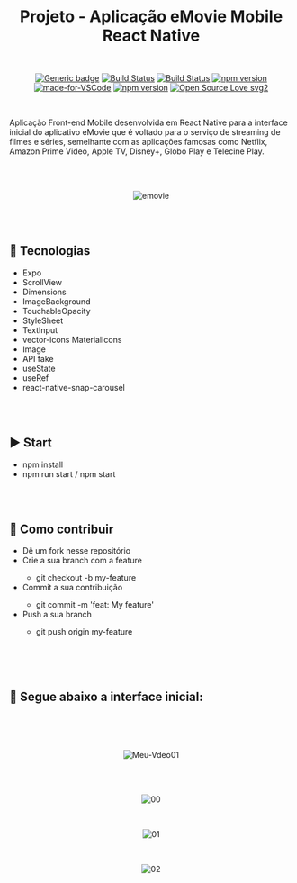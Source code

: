 <div align="center">

# Projeto - Aplicação eMovie Mobile React Native

</div>

<br>

<div align="center">

[![Generic badge](https://img.shields.io/badge/Made%20by-Renan%20Borba-purple.svg)](https://shields.io/) [![Build Status](https://img.shields.io/github/stars/RenanBorba/react-native-emovie.svg)](https://github.com/RenanBorba/react-native-emovie) [![Build Status](https://img.shields.io/github/forks/RenanBorba/react-native-emovie.svg)](https://github.com/RenanBorba/react-native-emovie) [![npm version](https://badge.fury.io/js/react-native.svg)](https://badge.fury.io/js/react-native) [![made-for-VSCode](https://img.shields.io/badge/Made%20for-VSCode-1f425f.svg)](https://code.visualstudio.com/) [![npm version](https://badge.fury.io/js/react-native.svg)](https://badge.fury.io/js/react-native) [![Open Source Love svg2](https://badges.frapsoft.com/os/v2/open-source.svg?v=103)](https://github.com/ellerbrock/open-source-badges/)

</div>

<br>

Aplicação Front-end Mobile desenvolvida em React Native para a interface inicial do aplicativo eMovie que é voltado para o serviço de streaming de filmes e séries, semelhante com as aplicações famosas como Netflix, Amazon Prime Video, Apple TV, Disney+, Globo Play e Telecine Play.

<br><br>

<div align="center">

![emovie](https://user-images.githubusercontent.com/48495838/84701021-931f2300-af2a-11ea-8baa-9457c770d37c.png)

</div>

<br><br>

## :rocket: Tecnologias
<ul>
  <li>Expo</li>
  <li>ScrollView</li>
  <li>Dimensions</li>
  <li>ImageBackground</li>
  <li>TouchableOpacity</li>
  <li>StyleSheet</li>
  <li>TextInput</li>
  <li>vector-icons MaterialIcons</li>
  <li>Image</li>
  <li>API fake</li>
  <li>useState</li>
  <li>useRef</li>
  <li>react-native-snap-carousel</li>
</ul>

<br><br>

## :arrow_forward: Start
<ul>
  <li>npm install</li>
  <li>npm run start / npm start</li>
</ul>

<br><br>

## :punch: Como contribuir
<ul>
  <li>Dê um fork nesse repositório</li>
  <li>Crie a sua branch com a feature</li>
    <ul>
      <li>git checkout -b my-feature</li>
    </ul>
  <li>Commit a sua contribuição</li>
    <ul>
      <li>git commit -m 'feat: My feature'</li>
    </ul>
  <li>Push a sua branch</li>
    <ul>
      <li>git push origin my-feature</li>
    </ul>
</ul>
<br><br>
<br>

## :mega: Segue abaixo a interface inicial:

<br><br><br>

<div align="center">

![Meu-Vdeo01](https://user-images.githubusercontent.com/48495838/83176943-aa6dac00-a0f4-11ea-8d8b-019350cdc1b8.gif)

<br><br>

![00](https://user-images.githubusercontent.com/48495838/83177048-ce30f200-a0f4-11ea-9de4-d498f64bcaa1.png)

<br>

![01](https://user-images.githubusercontent.com/48495838/83177043-cd985b80-a0f4-11ea-9b80-951e06bfe75e.png)

<br>

![02](https://user-images.githubusercontent.com/48495838/83177037-ca9d6b00-a0f4-11ea-94a6-381b4beff313.png)

</div>
